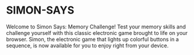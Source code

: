 # SIMON-SAYS
Welcome to Simon Says: Memory Challenge! Test your memory skills and challenge yourself with this classic electronic game brought to life on your browser. Simon, the electronic game that lights up colorful buttons in a sequence, is now available for you to enjoy right from your device.
